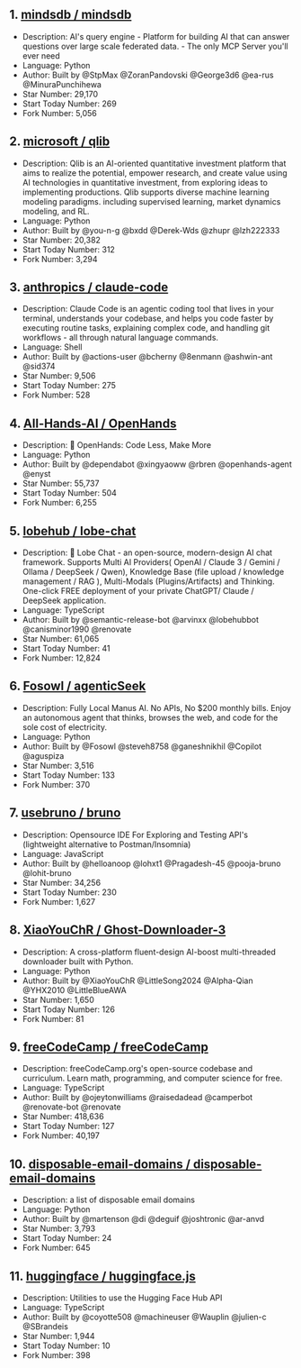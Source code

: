 ## 1. [mindsdb / mindsdb](https://github.com/mindsdb/mindsdb)
- Description: AI's query engine - Platform for building AI that can answer questions over large scale federated data. - The only MCP Server you'll ever need
- Language: Python
- Author: Built by @StpMax @ZoranPandovski @George3d6 @ea-rus @MinuraPunchihewa
- Star Number: 29,170
- Start Today Number: 269
- Fork Number: 5,056

## 2. [microsoft / qlib](https://github.com/microsoft/qlib)
- Description: Qlib is an AI-oriented quantitative investment platform that aims to realize the potential, empower research, and create value using AI technologies in quantitative investment, from exploring ideas to implementing productions. Qlib supports diverse machine learning modeling paradigms. including supervised learning, market dynamics modeling, and RL.
- Language: Python
- Author: Built by @you-n-g @bxdd @Derek-Wds @zhupr @lzh222333
- Star Number: 20,382
- Start Today Number: 312
- Fork Number: 3,294

## 3. [anthropics / claude-code](https://github.com/anthropics/claude-code)
- Description: Claude Code is an agentic coding tool that lives in your terminal, understands your codebase, and helps you code faster by executing routine tasks, explaining complex code, and handling git workflows - all through natural language commands.
- Language: Shell
- Author: Built by @actions-user @bcherny @8enmann @ashwin-ant @sid374
- Star Number: 9,506
- Start Today Number: 275
- Fork Number: 528

## 4. [All-Hands-AI / OpenHands](https://github.com/All-Hands-AI/OpenHands)
- Description: 🙌 OpenHands: Code Less, Make More
- Language: Python
- Author: Built by @dependabot @xingyaoww @rbren @openhands-agent @enyst
- Star Number: 55,737
- Start Today Number: 504
- Fork Number: 6,255

## 5. [lobehub / lobe-chat](https://github.com/lobehub/lobe-chat)
- Description: 🤯 Lobe Chat - an open-source, modern-design AI chat framework. Supports Multi AI Providers( OpenAI / Claude 3 / Gemini / Ollama / DeepSeek / Qwen), Knowledge Base (file upload / knowledge management / RAG ), Multi-Modals (Plugins/Artifacts) and Thinking. One-click FREE deployment of your private ChatGPT/ Claude / DeepSeek application.
- Language: TypeScript
- Author: Built by @semantic-release-bot @arvinxx @lobehubbot @canisminor1990 @renovate
- Star Number: 61,065
- Start Today Number: 41
- Fork Number: 12,824

## 6. [Fosowl / agenticSeek](https://github.com/Fosowl/agenticSeek)
- Description: Fully Local Manus AI. No APIs, No $200 monthly bills. Enjoy an autonomous agent that thinks, browses the web, and code for the sole cost of electricity. 
- Language: Python
- Author: Built by @Fosowl @steveh8758 @ganeshnikhil @Copilot @aguspiza
- Star Number: 3,516
- Start Today Number: 133
- Fork Number: 370

## 7. [usebruno / bruno](https://github.com/usebruno/bruno)
- Description: Opensource IDE For Exploring and Testing API's (lightweight alternative to Postman/Insomnia)
- Language: JavaScript
- Author: Built by @helloanoop @lohxt1 @Pragadesh-45 @pooja-bruno @lohit-bruno
- Star Number: 34,256
- Start Today Number: 230
- Fork Number: 1,627

## 8. [XiaoYouChR / Ghost-Downloader-3](https://github.com/XiaoYouChR/Ghost-Downloader-3)
- Description: A cross-platform fluent-design AI-boost multi-threaded downloader built with Python.
- Language: Python
- Author: Built by @XiaoYouChR @LittleSong2024 @Alpha-Qian @YHX2010 @LittleBlueAWA
- Star Number: 1,650
- Start Today Number: 126
- Fork Number: 81

## 9. [freeCodeCamp / freeCodeCamp](https://github.com/freeCodeCamp/freeCodeCamp)
- Description: freeCodeCamp.org's open-source codebase and curriculum. Learn math, programming, and computer science for free.
- Language: TypeScript
- Author: Built by @ojeytonwilliams @raisedadead @camperbot @renovate-bot @renovate
- Star Number: 418,636
- Start Today Number: 127
- Fork Number: 40,197

## 10. [disposable-email-domains / disposable-email-domains](https://github.com/disposable-email-domains/disposable-email-domains)
- Description: a list of disposable email domains
- Language: Python
- Author: Built by @martenson @di @deguif @joshtronic @ar-anvd
- Star Number: 3,793
- Start Today Number: 24
- Fork Number: 645

## 11. [huggingface / huggingface.js](https://github.com/huggingface/huggingface.js)
- Description: Utilities to use the Hugging Face Hub API
- Language: TypeScript
- Author: Built by @coyotte508 @machineuser @Wauplin @julien-c @SBrandeis
- Star Number: 1,944
- Start Today Number: 10
- Fork Number: 398